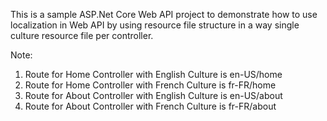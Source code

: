 This is a sample ASP.Net Core Web API project to demonstrate how to use localization in Web API by using resource file structure in a way single culture resource file per controller.

Note:
1. Route for Home Controller with English Culture is en-US/home
1. Route for Home Controller with French Culture is fr-FR/home
1. Route for About Controller with English Culture is en-US/about
1. Route for About Controller with French Culture is fr-FR/about